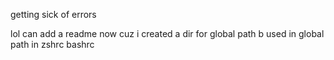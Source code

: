 getting sick of errors

lol can add a readme now cuz i created a dir for global path b used in global path in zshrc bashrc
